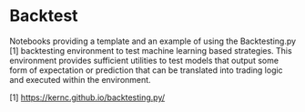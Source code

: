 # Backtest

Notebooks providing a template and an example of using the Backtesting.py [1] backtesting environment to test machine learning based strategies. This environment provides sufficient utilities to test models that output some form of expectation or prediction that can be translated into trading logic and executed within the environment. 

[1] https://kernc.github.io/backtesting.py/
